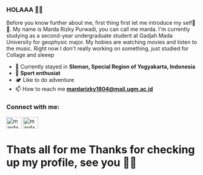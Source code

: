 ### HOLAAA 👋👋
Before you know further about me, first thing first let me introduce my self🤗🤗. My name is Marda Rizky Purwadi, you can call me marda. I'm currently studying as a second-year undergraduate student at Gadjah Mada University for geophysic major. My hobies are watching movies and listen to the music. Right now I don't really working on something, just studied for Collage and sleeep

- 🏡 Currently stayed in **Sleman, Special Region of Yogyakarta, Indonesia**
- 🏃 **Sport enthusiat**
- 🏕️ Like to do adventure
- 📫 How to reach me **mardarizky1804@mail.ugm.ac.id**


<h3 align="left">Connect with me:</h3>
<p align="left">
<a href="https://linkedin.com/in/Marda Rizky" target="blank"><img align="center" src="https://raw.githubusercontent.com/rahuldkjain/github-profile-readme-generator/master/src/images/icons/Social/linked-in-alt.svg" alt="marda rizky" height="30" width="40" /></a>
<a href="https://instagram.com/marda_rizky" target="blank"><img align="center" src="https://raw.githubusercontent.com/rahuldkjain/github-profile-readme-generator/master/src/images/icons/Social/instagram.svg" alt="marda_rizky" height="30" width="40" /></a>
</p>


# Thats all for me Thanks for checking up my profile, see you 👋👋

